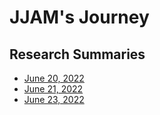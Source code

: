 # JJAM's Journey 
## Research Summaries
  - [June 20, 2022](./research-summary/jun20.md)
  - [June 21, 2022](./research-summary/jun21.md)
  - [June 23, 2022](./research-summary/jun23.md)
